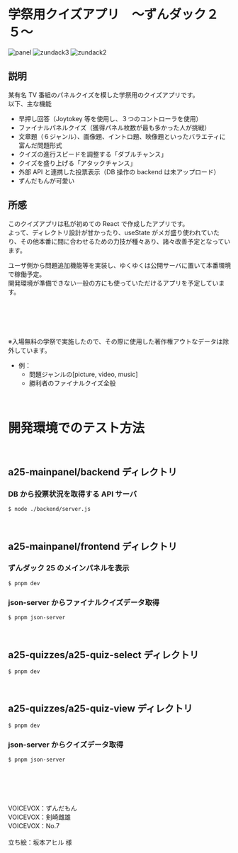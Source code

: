 # 学祭用クイズアプリ　〜ずんダック２５〜

![panel](https://github.com/RimuMurakami/school-festival-zundack25/assets/118171336/92c737db-6943-46c4-bd94-c6a2344a1653)
![zundack3](https://github.com/RimuMurakami/school-festival-zundack25/assets/118171336/d8aa32ea-09ad-4ca3-954a-bd75bc2753ac)
![zundack2](https://github.com/RimuMurakami/school-festival-zundack25/assets/118171336/d9568bfb-59ed-4308-9b88-91b006e8fbee)

## 説明

某有名 TV 番組のパネルクイズを模した学祭用のクイズアプリです。  
以下、主な機能

- 早押し回答（Joytokey 等を使用し、３つのコントローラを使用）
- ファイナルパネルクイズ（獲得パネル枚数が最も多かった人が挑戦）
- 文章題（６ジャンル）、画像題、イントロ題、映像題といったバラエティに富んだ問題形式
- クイズの進行スピードを調整する「ダブルチャンス」
- クイズを盛り上げる「アタックチャンス」
- 外部 API と連携した投票表示（DB 操作の backend は未アップロード）
- ずんだもんが可愛い

## 所感

このクイズアプリは私が初めての React で作成したアプリです。  
よって、ディレクトリ設計が甘かったり、useState がメガ盛り使われていたり、その他本番に間に合わせるための力技が種々あり、諸々改善予定となっています。

ユーザ側から問題追加機能等を実装し、ゆくゆくは公開サーバに置いて本番環境で稼働予定。  
開発環境が準備できない一般の方にも使っていただけるアプリを予定しています。

# <br>

※入場無料の学祭で実施したので、その際に使用した著作権アウトなデータは除外しています。<br>

- 例：
  - 問題ジャンルの[picture, video, music]
  - 勝利者のファイナルクイズ全般

<br>

# 開発環境でのテスト方法

<br>

## a25-mainpanel/backend ディレクトリ

### DB から投票状況を取得する API サーバ

```
$ node ./backend/server.js
```

<br>

## a25-mainpanel/frontend ディレクトリ

### ずんダック 25 のメインパネルを表示

```
$ pnpm dev
```

### json-server からファイナルクイズデータ取得

```
$ pnpm json-server
```

<br>

## a25-quizzes/a25-quiz-select ディレクトリ

```
$ pnpm dev
```

<br>

## a25-quizzes/a25-quiz-view ディレクトリ

```
$ pnpm dev
```

### json-server からクイズデータ取得

```
$ pnpm json-server
```

# <br>

VOICEVOX：ずんだもん
<br>
VOICEVOX：剣崎雌雄
<br>
VOICEVOX：No.7
<br><br>
立ち絵：坂本アヒル 様

#
